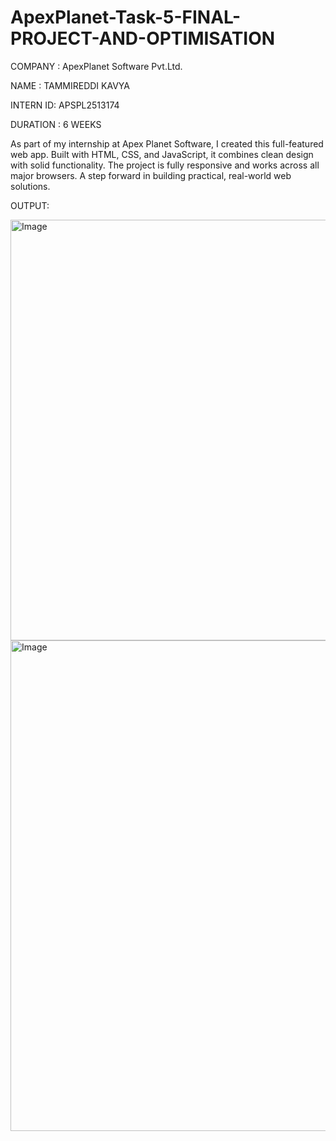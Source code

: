 # ApexPlanet-Task-5-FINAL-PROJECT-AND-OPTIMISATION

COMPANY : ApexPlanet Software Pvt.Ltd.

NAME : TAMMIREDDI KAVYA

INTERN ID: APSPL2513174

DURATION : 6 WEEKS

As part of my internship at Apex Planet Software, I created this full-featured web app.
Built with HTML, CSS, and JavaScript, it combines clean design with solid functionality.
The project is fully responsive and works across all major browsers.
A step forward in building practical, real-world web solutions.

OUTPUT:

<img width="1581" height="673" alt="Image" src="https://github.com/user-attachments/assets/9202b082-3790-4ea0-a75f-0bc41e73173f" />

<img width="1412" height="785" alt="Image" src="https://github.com/user-attachments/assets/7065b325-048c-45dd-94ee-7ccceb0aaf24" />
